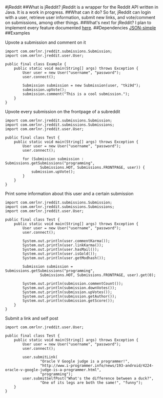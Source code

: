 #jReddit
##What is jReddit?
jReddit is a wrapper for the Reddit API written in Java. It is a work in progress.
##What can it do?
So far, jReddit can login with a user, retrieve user information, submit new links, and vote/comment on submissions, among other things.
##What's next for jReddit?
I plan to implement every feature documented [here](http://www.reddit.com/dev/api).
##Dependencies
[JSON-simple](http://code.google.com/p/json-simple/)
##Examples

Upvote a submission and comment on it

    import com.omrlnr.jreddit.submissions.Submission;
    import com.omrlnr.jreddit.user.User;

    public final class Example {
	    public static void main(String[] args) throws Exception {
		    User user = new User("username", "password");
		    user.connect();

		    Submission submission = new Submission(user, "tki9d");
		    submission.upVote();
		    submission.comment("This is a cool submission.");
	    }
    }

Upvote every submission on the frontpage of a subreddit

    import com.omrlnr.jreddit.submissions.Submission;
    import com.omrlnr.jreddit.submissions.Submissions;
    import com.omrlnr.jreddit.user.User;

    public final class Test {
	    public static void main(String[] args) throws Exception {
		    User user = new User("username", "password");
		    user.connect();

		    for (Submission submission : Submissions.getSubmissions("programming",
				    Submissions.HOT, Submissions.FRONTPAGE, user)) {
			    submission.upVote();
		    }
	    }
    }

Print some information about this user and a certain submission
	
	import com.omrlnr.jreddit.submissions.Submission;
	import com.omrlnr.jreddit.submissions.Submissions;
	import com.omrlnr.jreddit.user.User;
	
	public final class Test {
		public static void main(String[] args) throws Exception {
			User user = new User("username", "password");
			user.connect();
	
			System.out.println(user.commentKarma());
			System.out.println(user.linkKarma());
			System.out.println(user.hasMail());
			System.out.println(user.isGold());
			System.out.println(user.getModhash());
	
			Submission submission = Submissions.getSubmissions("programming",
					Submissions.HOT, Submissions.FRONTPAGE, user).get(0);
	
			System.out.println(submission.commentCount());
			System.out.println(submission.downVotes());
			System.out.println(submission.upVotes());
			System.out.println(submission.getAuthor());
			System.out.println(submission.getScore());
		}
	}

Submit a link and self post

	import com.omrlnr.jreddit.user.User;
	
	public final class Test {
		public static void main(String[] args) throws Exception {
			User user = new User("username", "password");
			user.connect();
	
			user.submitLink(
					"Oracle V Google judge is a programmer!",
					"http://www.i-programmer.info/news/193-android/4224-oracle-v-google-judge-is-a-programmer.html",
					"programming");
			user.submitSelfPost("What's the difference between a duck?",
					"One of its legs are both the same!", "funny");
		}
	}
